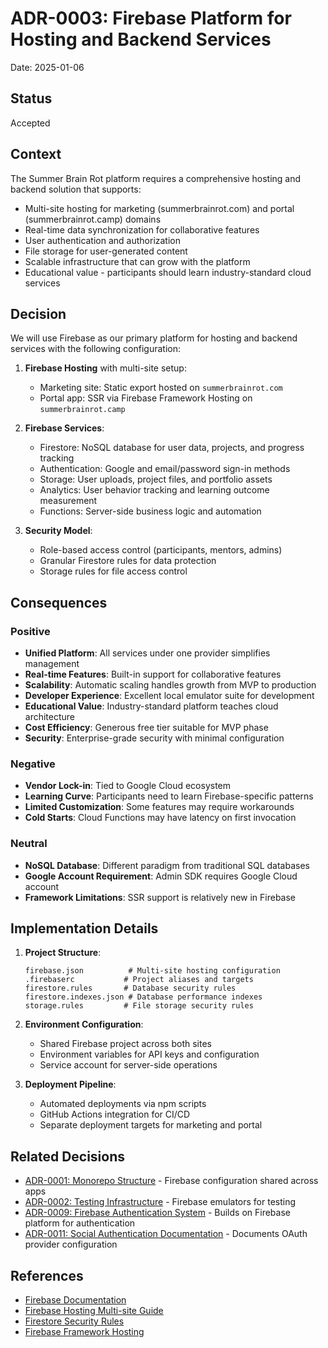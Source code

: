 # ADR-0003: Firebase Platform for Hosting and Backend Services

Date: 2025-01-06

## Status

Accepted

## Context

The Summer Brain Rot platform requires a comprehensive hosting and backend solution that supports:
- Multi-site hosting for marketing (summerbrainrot.com) and portal (summerbrainrot.camp) domains
- Real-time data synchronization for collaborative features
- User authentication and authorization
- File storage for user-generated content
- Scalable infrastructure that can grow with the platform
- Educational value - participants should learn industry-standard cloud services

## Decision

We will use Firebase as our primary platform for hosting and backend services with the following configuration:

1. **Firebase Hosting** with multi-site setup:
   - Marketing site: Static export hosted on `summerbrainrot.com`
   - Portal app: SSR via Firebase Framework Hosting on `summerbrainrot.camp`

2. **Firebase Services**:
   - Firestore: NoSQL database for user data, projects, and progress tracking
   - Authentication: Google and email/password sign-in methods
   - Storage: User uploads, project files, and portfolio assets
   - Analytics: User behavior tracking and learning outcome measurement
   - Functions: Server-side business logic and automation

3. **Security Model**:
   - Role-based access control (participants, mentors, admins)
   - Granular Firestore rules for data protection
   - Storage rules for file access control

## Consequences

### Positive
- **Unified Platform**: All services under one provider simplifies management
- **Real-time Features**: Built-in support for collaborative features
- **Scalability**: Automatic scaling handles growth from MVP to production
- **Developer Experience**: Excellent local emulator suite for development
- **Educational Value**: Industry-standard platform teaches cloud architecture
- **Cost Efficiency**: Generous free tier suitable for MVP phase
- **Security**: Enterprise-grade security with minimal configuration

### Negative
- **Vendor Lock-in**: Tied to Google Cloud ecosystem
- **Learning Curve**: Participants need to learn Firebase-specific patterns
- **Limited Customization**: Some features may require workarounds
- **Cold Starts**: Cloud Functions may have latency on first invocation

### Neutral
- **NoSQL Database**: Different paradigm from traditional SQL databases
- **Google Account Requirement**: Admin SDK requires Google Cloud account
- **Framework Limitations**: SSR support is relatively new in Firebase

## Implementation Details

1. **Project Structure**:
   ```
   firebase.json          # Multi-site hosting configuration
   .firebaserc           # Project aliases and targets
   firestore.rules       # Database security rules
   firestore.indexes.json # Database performance indexes
   storage.rules         # File storage security rules
   ```

2. **Environment Configuration**:
   - Shared Firebase project across both sites
   - Environment variables for API keys and configuration
   - Service account for server-side operations

3. **Deployment Pipeline**:
   - Automated deployments via npm scripts
   - GitHub Actions integration for CI/CD
   - Separate deployment targets for marketing and portal

## Related Decisions
- [ADR-0001: Monorepo Structure](./0001-monorepo-structure.md) - Firebase configuration shared across apps
- [ADR-0002: Testing Infrastructure](./0002-testing-infrastructure.md) - Firebase emulators for testing
- [ADR-0009: Firebase Authentication System](./0009-firebase-authentication-system.md) - Builds on Firebase platform for authentication
- [ADR-0011: Social Authentication Documentation](./0011-social-authentication-documentation.md) - Documents OAuth provider configuration

## References
- [Firebase Documentation](https://firebase.google.com/docs)
- [Firebase Hosting Multi-site Guide](https://firebase.google.com/docs/hosting/multisites)
- [Firestore Security Rules](https://firebase.google.com/docs/firestore/security/get-started)
- [Firebase Framework Hosting](https://firebase.google.com/docs/hosting/frameworks/nextjs)